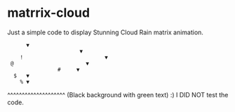 # matrrix-cloud
Just a simple code to display Stunning Cloud Rain matrix animation.


          ▼
                           ▼
        !                          ▼
     @                       ▼
                    #     ▼
      $   ▼
        % ▼

^^^^^^^^^^^^^^^^^^^^ (Black background with green text)
:) I DID NOT test the code. 


